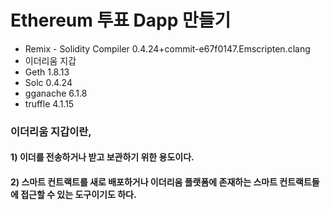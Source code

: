 # Ethereum 투표 Dapp 만들기

- Remix - Solidity Compiler 0.4.24+commit-e67f0147.Emscripten.clang
- 이더리움 지갑 
- Geth 1.8.13
- Solc 0.4.24
- gganache 6.1.8
- truffle 4.1.15


### 이더리움 지갑이란, 
#### 1) 이더를 전송하거나 받고 보관하기 위한 용도이다.
#### 2) 스마트 컨트랙트를 새로 배포하거나 이더리움 플랫폼에 존재하는 스마트 컨트랙트들에 접근할 수 있는 도구이기도 하다.
